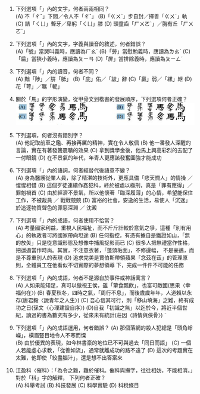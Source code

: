 1. 下列選項「」內的文字，何者兩兩相同？  
(A) 不「ㄔˇ」下問／令人不「ㄔˇ」
(B)「ㄍㄨˋ」步自封／擇善「ㄍㄨˋ」執
(C) 詰「ㄑㄩ」聱牙／卑躬「ㄑㄩ」膝
(D) 頭童齒「ㄏㄨㄛˋ」／胸有丘「ㄏㄨㄛˋ」
2. 下列選項「」內的文字，字義與讀音的敘述，何者錯誤？  
(A)「號」當哭叫義時，應讀為ㄏㄠˊ (B)「勞」當慰勉義時，應讀為ㄌㄠˋ
(C)「扁」當狹小義時，應讀為ㄆㄧㄢ (D)「屏」當排除義時，應讀為ㄆㄧㄥˊ
3. 下列選項「」內的讀音，何者不同？  
(A) 黜「陟」／胼「胝」 (B)「庇」佑／「詖」辭
(C)「羸」弱／「縲」紲 (D) 花「萼」／羈「軛」
4. 關於「馬」的字形演變，從甲骨文到楷書的發展順序，下列選項何者正確？  
![image](4.JPG)

5. 下列選項，何者沒有錯別字？  
(A) 他記取前車之鑑、再接再厲的精神，實在令人敬佩
(B) 他一番發人深醒的言論，實在有著發聾震聵的效果
(C) 拿到獎學金後，他馬上興高彩烈的去配了一付眼鏡
(D) 在不景氣的年代，年青人更應該發奮圖強才能成功
6. 下列選項「」內的語詞，何者經替代後語意不變？  
(A) 身為醫護從業人員，除了精湛的技術外，更應具備「悲天憫人」的情操 ／ 惺惺相惜
(B) 這個歹徒連續作姦犯科，終於被處以極刑，真是「罪有應得」／ 罪魁禍首
(C) 由於經濟不景氣，所以他懷著「臨深履薄」的心情，希望能保住工作，不被裁員 ／ 戰戰兢兢
(D) 富裕的社會，安逸的生活，易使人「沉迷」於追逐物質聲色的罪惡深淵 ／ 沈澱
7. 下列選項「」內的成語，何者使用不恰當？  
(A) 考量國家利益，重視人民福祉，而不斤斤計較於意氣之爭，這種「別有用心」的執政者可將國家帶向坦途
(B) 任何指控，有憑有據自是鐵證如山，「無的放矢」只是從意識形態及想像中捕風捉影而已
(C) 很多人把無禮當作性格，把邋遢當作時尚。其實，不注意衣著，「蓬頭垢面」，不修邊幅，
不是豪邁，而是不尊重別人的表現
(D) 追求完美是賈伯斯帶領蘋果「念茲在茲」的管理原則，全體員工在他看似不切實際的夢想領導
下，完成一件件不可能的任務
8. 下列選項「」內的成語，何者不是源自於事件或神話寓言？  
(A) 人如果能知足，真可以傲視王侯，雖「簞食瓢飲」，也富可敵國(思果〈幸福何在〉)
(B) 春夏秋冬，四時之氣，「周行不息」，而後歲歲年年，人道賴以永存(唐君毅〈說青年之人生〉)
(C) 吾心信其可行，則「移山填海」之難，終有成功之日(孫文〈心理建設自序〉)
(D)自我「初識之無」以迄於今，將近半個世紀，讀過的書為數究有多少，從來未有統計(莊因〈詩情與俠骨〉) ˉ
9. 下列選項「」內的成語運用，何者錯誤？
(A) 那個落網的殺人犯總是「頭角崢嶸」，橫眉豎目地令人不寒而慄  
(B) 由於優異的表現，如今林書豪的地位已不可與過去「同日而語」
(C) 一個人若能虛心求教，「從善如流」，通常就離成功的路不遠了
(D) 這次的考題實在太難，他即使「絞盡腦汁」，還是想不出答案來
10. 江盈科〈催科〉：「為令之難，難於催科。催科與撫字，往往相妨，不能相濟。」對於「科」字的解釋，
下列何者正確？  
(A) 科舉考試 (B) 科技發展 (C) 科學實驗 (D) 科稅條目